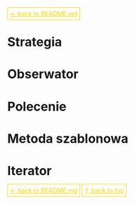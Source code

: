 <a href='../README.md' style='border: 1px solid gold; padding: 5px; color: gold'>← back to README.md</a>

# Strategia

# Obserwator

# Polecenie

# Metoda szablonowa

# Iterator


<a href='../README.md' style='border: 1px solid gold; padding: 5px; color: gold'>← back to README.md</a>
<a href='#top' style='border: 1px solid gold; padding: 5px; color: gold'>↑ back to top</a>
